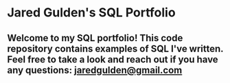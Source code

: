 # Jared Gulden's SQL Portfolio
## Welcome to my SQL portfolio! This code repository contains examples of SQL I've written. Feel free to take a look and reach out if you have any questions: jaredgulden@gmail.com
